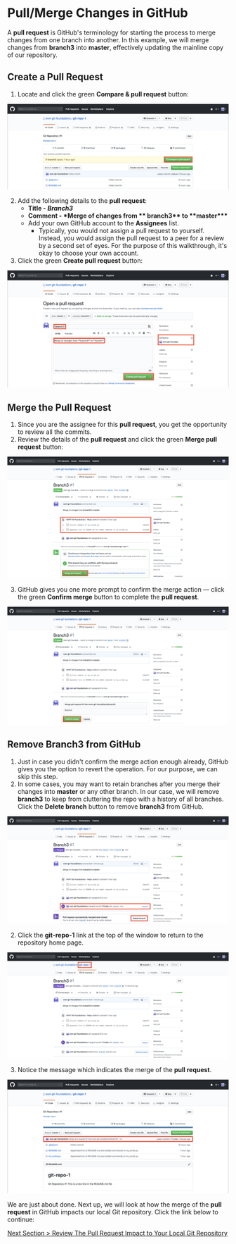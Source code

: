 # Pull/Merge Changes in GitHub

A **pull request** is GitHub's terminology for starting the process to merge changes from one branch into another. In this example, we will merge changes from **branch3** into **master**, effectively updating the mainline copy of our repository.

## **Create a Pull Request**

1. Locate and click the green **Compare & pull request** button:

![github-pull-request-initiate](../images/github-pull-request-initiate.png)

2. Add the following details to the **pull request**:
   - **Title - _Branch3_**
   - **Comment - \*Merge of changes from \*\* branch3\*\* to \*\*master\*\*\***
   - Add your own GitHub account to the **Assignees** list.
     - Typically, you would not assign a pull request to yourself. Instead, you would assign the pull request to a peer for a review by a second set of eyes. For the purpose of this walkthrough, it's okay to choose your own account.
3. Click the green **Create pull request** button:

![github-pull-request-open](../images/github-pull-request-open.png)

## **Merge the Pull Request**

1. Since you are the assignee for this **pull request**, you get the opportunity to review all the commits.
2. Review the details of the **pull request** and click the green **Merge pull request** button:

![github-pull-request-merge](../images/github-pull-request-merge.png)

3. GitHub gives you one more prompt to confirm the merge action — click the green **Confirm merge** button to complete the **pull request**.

![github-pull-request-merge-confirm](../images/github-pull-request-merge-confirm.png)

## **Remove Branch3 from GitHub**

1. Just in case you didn't confirm the merge action enough already, GitHub gives you the option to revert the operation. For our purpose, we can skip this step.
2. In some cases, you may want to retain branches after you merge their changes into **master** or any other branch. In our case, we will remove **branch3** to keep from cluttering the repo with a history of all branches. Click the **Delete branch** button to remove **branch3** from GitHub.

![github-pull-branch-delete](../images/github-pull-branch-delete.png)

2. Click the **git-repo-1** link at the top of the window to return to the repository home page.

![github-pull-branch-delete-done](../images/github-pull-branch-delete-done.png)

3. Notice the message which indicates the merge of the **pull request**.

![github-pull-request-complete](../images/github-pull-request-complete.png)

We are just about done. Next up, we will look at how the merge of the **pull request** in GitHub impacts our local Git repository. Click the link below to continue:

[Next Section > Review The Pull Request Impact to Your Local Git Repository](section_12.md "Review The Pull Request Impact to Your Local Git Repository")
